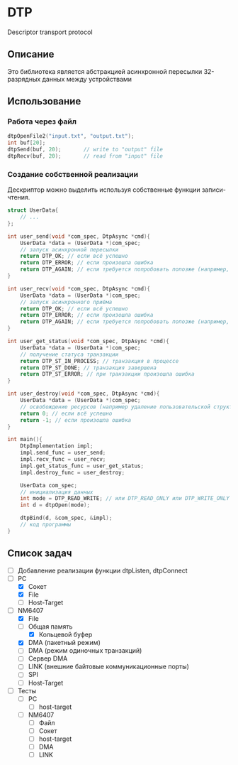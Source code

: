 # DTP
Descriptor transport   protocol 
## Описание
Это библиотека является абстракцией асинхронной пересылки 32-разрядных данных между устройствами

## Использование

### Работа через файл
```c++
dtpOpenFile2("input.txt", "output.txt");
int buf[20];
dtpSend(buf, 20);       // write to "output" file
dtpRecv(buf, 20);       // read from "input" file
```

### Создание собственной реализации
Дескриптор можно выделить используя собственные функции записи-чтения.

```c++
struct UserData{
    // ...
};

int user_send(void *com_spec, DtpAsync *cmd){
    UserData *data = (UserData *)com_spec;
    // запуск асинхронной пересылки
    return DTP_OK; // если всё успешно
    return DTP_ERROR; // если произошла ошибка
    return DTP_AGAIN; // если требуется попробовать попозже (например, в буфере обмена недостаточно места для записи новых данных)
}

int user_recv(void *com_spec, DtpAsync *cmd){
    UserData *data = (UserData *)com_spec;
    // запуск асинхронного приёма
    return DTP_OK; // если всё успешно
    return DTP_ERROR; // если произошла ошибка
    return DTP_AGAIN; // если требуется попробовать попозже (например, из буфера нечего читать)
}

int user_get_status(void *com_spec, DtpAsync *cmd){
    UserData *data = (UserData *)com_spec;
    // получение статуса транзакции
    return DTP_ST_IN_PROCESS; // транзакция в процессе
    return DTP_ST_DONE; // транзакция завершена
    return DTP_ST_ERROR; // при транзакции произошла ошибка
}

int user_destroy(void *com_spec, DtpAsync *cmd){
    UserData *data = (UserData *)com_spec;
    // освобождение ресурсов (например удаление пользовательской структуры)
    return 0; // если всё успешно
    return -1; // если произошла ошибка
}

int main(){
    DtpImplementation impl;
    impl.send_func = user_send;
    impl.recv_func = user_recv;
    impl.get_status_func = user_get_status;
    impl.destroy_func = user_destroy;

    UserData com_spec;    
    // инициализация данных
    int mode = DTP_READ_WRITE; // или DTP_READ_ONLY или DTP_WRITE_ONLY
    int d = dtpOpen(mode);

    dtpBind(d, &com_spec, &impl);    
    // код программы
}
```


## Список задач
 - [ ] Добавление реализации функции dtpListen, dtpConnect
 - [ ] PC
    - [x] Сокет
    - [x] File
    - [ ] Host-Target
 - [ ] NM6407
    - [x] File
    - [ ] Общая память
        - [x] Кольцевой буфер
    - [x] DMA (пакетный режим)
    - [ ] DMA (режим одиночных транзакций)
    - [ ] Сервер DMA
    - [ ] LINK (внешние байтовые коммуникационные порты)
    - [ ] SPI 
    - [ ] Host-Target 
- [ ] Тесты
    - [ ] PC
        - [ ] host-target
    - [ ] NM6407
        - [ ] Файл
        - [ ] Сокет
        - [ ] host-target
        - [ ] DMA
        - [ ] LINK
